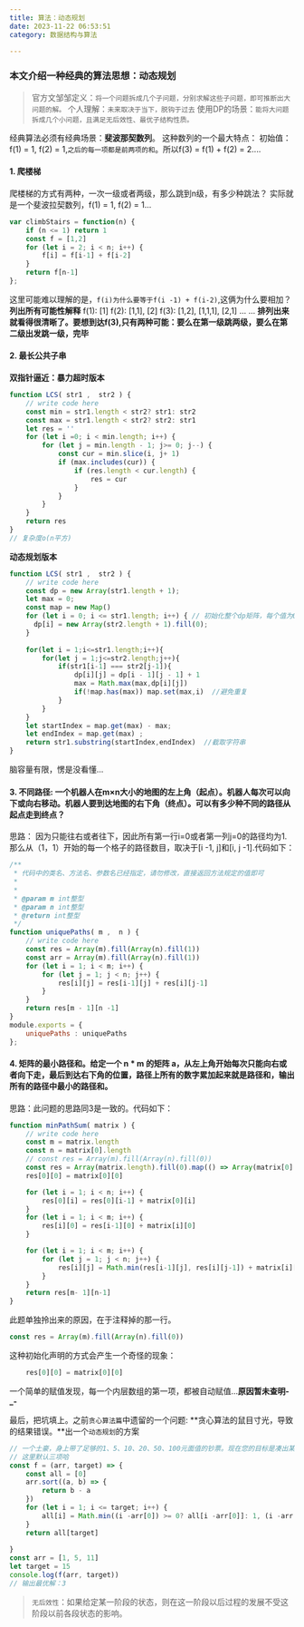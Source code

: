 ```yaml
---
title: 算法：动态规划
date: 2023-11-22 06:53:51
category: 数据结构与算法

---
```


### 本文介绍一种经典的算法思想：动态规划
> 官方文邹邹定义：`将一个问题拆成几个子问题，分别求解这些子问题，即可推断出大问题的解。`
个人理解：`未来取决于当下，脱钩于过去`
使用DP的场景：`能将大问题拆成几个小问题，且满足无后效性、最优子结构性质。`

经典算法必须有经典场景：**斐波那契数列**。
这种数列的一个最大特点： 初始值：f(1) = 1, f(2) = 1,`之后的每一项都是前两项的和`。所以f(3) = f(1) + f(2) = 2....

#### 1. 爬楼梯
爬楼梯的方式有两种，一次一级或者两级，那么跳到n级，有多少种跳法？
实际就是一个斐波拉契数列，f(1) = 1, f(2) = 1...
```javascript
var climbStairs = function(n) {
    if (n <= 1) return 1
    const f = [1,2]
    for (let i = 2; i < n; i++) {
        f[i] = f[i-1] + f[i-2]
    }
    return f[n-1]
};
```
这里可能难以理解的是，`f(i)为什么要等于f(i -1) + f(i-2)`,这俩为什么要相加？**列出所有可能性解释** 
f(1): [1]
f(2): [1,1], [2]
f(3): [1,2], [1,1,1], [2,1]
...
...
**排列出来就看得很清晰了。要想到达f(3),只有两种可能：要么在第一级跳两级，要么在第二级出发跳一级，完毕**

#### 2. 最长公共子串
**双指针逼近：暴力超时版本**
```javascript
function LCS( str1 ,  str2 ) {
    // write code here
    const min = str1.length < str2? str1: str2
    const max = str1.length < str2? str2: str1
    let res = ''
    for (let i =0; i < min.length; i++) {
        for (let j = min.length - 1; j>= 0; j--) {
            const cur = min.slice(i, j+ 1)
            if (max.includes(cur)) {
                if (res.length < cur.length) {
                    res = cur
                }
            }
        }
    }
    return res
}
// 复杂度o(n平方)
```
**动态规划版本**
```javascript
function LCS( str1 ,  str2 ) {
    // write code here
    const dp = new Array(str1.length + 1);
    let max = 0;
    const map = new Map()
    for (let i = 0; i <= str1.length; i++) { // 初始化整个dp矩阵，每个值为0
      dp[i] = new Array(str2.length + 1).fill(0);
    }
     
    for(let i = 1;i<=str1.length;i++){
        for(let j = 1;j<=str2.length;j++){
            if(str1[i-1] === str2[j-1]){
                dp[i][j] = dp[i - 1][j - 1] + 1
                max = Math.max(max,dp[i][j])
                if(!map.has(max)) map.set(max,i)  //避免重复
            }
        }
    }
    let startIndex = map.get(max) - max;
    let endIndex = map.get(max) ;
    return str1.substring(startIndex,endIndex)  //截取字符串
}
```
脑容量有限，愣是没看懂...

#### 3. 不同路径: 一个机器人在m×n大小的地图的左上角（起点）。机器人每次可以向下或向右移动。机器人要到达地图的右下角（终点）。可以有多少种不同的路径从起点走到终点？

思路： 因为只能往右或者往下，因此所有第一行i=0或者第一列j=0的路径均为1.那么从（1，1）开始的每一个格子的路径数目，取决于[i -1, j]和[i, j -1].代码如下：
```javascript
/**
 * 代码中的类名、方法名、参数名已经指定，请勿修改，直接返回方法规定的值即可
 *
 * 
 * @param m int整型 
 * @param n int整型 
 * @return int整型
 */
function uniquePaths( m ,  n ) {
    // write code here
    const res = Array(m).fill(Array(n).fill(1))
    const arr = Array(m).fill(Array(n).fill(1))
    for (let i = 1; i < m; i++) {
        for (let j = 1; j < n; j++) {
            res[i][j] = res[i-1][j] + res[i][j-1]
        }
    }
    return res[m - 1][n -1]
}
module.exports = {
    uniquePaths : uniquePaths
};
```

#### 4. 矩阵的最小路径和。给定一个 n * m 的矩阵 a，从左上角开始每次只能向右或者向下走，最后到达右下角的位置，路径上所有的数字累加起来就是路径和，输出所有的路径中最小的路径和。
思路：此问题的思路同3是一致的。代码如下：

```javascript
function minPathSum( matrix ) {
    // write code here
    const m = matrix.length
    const n = matrix[0].length
    // const res = Array(m).fill(Array(n).fill(0))
    const res = Array(matrix.length).fill(0).map(() => Array(matrix[0].length).fill(0));
    res[0][0] = matrix[0][0]

    for (let i = 1; i < n; i++) {
        res[0][i] = res[0][i-1] + matrix[0][i] 
    }
    for (let i = 1; i < m; i++) {
        res[i][0] = res[i-1][0] + matrix[i][0] 
    }

    for (let i = 1; i < m; i++) {
        for (let j = 1; j < n; j++) {
            res[i][j] = Math.min(res[i-1][j], res[i][j-1]) + matrix[i][j]
        }
    }
    return res[m- 1][n-1]
}
```
此题单独拎出来的原因，在于注释掉的那一行。
```javascript
const res = Array(m).fill(Array(n).fill(0))
```

这种初始化声明的方式会产生一个奇怪的现象：
```javascript
    res[0][0] = matrix[0][0]
```
一个简单的赋值发现，每一个内层数组的第一项，都被自动赋值...**原因暂未查明-_-**


最后，把坑填上。之前`贪心算法篇`中遗留的一个问题: **贪心算法的鼠目寸光，导致的结果错误。**出一个`动态规划`的方案
```javascript
// 一个土豪，身上带了足够的1、5、10、20、50、100元面值的钞票。现在您的目标是凑出某个金额w，需要用到尽量少的钞票。
// 这里默认三项哈
const f = (arr, target) => {
    const all = [0]
    arr.sort((a, b) => {
        return b - a
    })
    for (let i = 1; i <= target; i++) {
        all[i] = Math.min((i -arr[0]) >= 0? all[i -arr[0]]: 1, (i -arr[1]) >= 0? all[i -arr[1]]: 1, (i -arr[2]) >= 0? all[i -arr[2]]: 1) + 1
    }
    return all[target]
    
}
const arr = [1, 5, 11]
let target = 15
console.log(f(arr, target))
// 输出最优解：3
```

> `无后效性`：如果给定某一阶段的状态，则在这一阶段以后过程的发展不受这阶段以前各段状态的影响。
